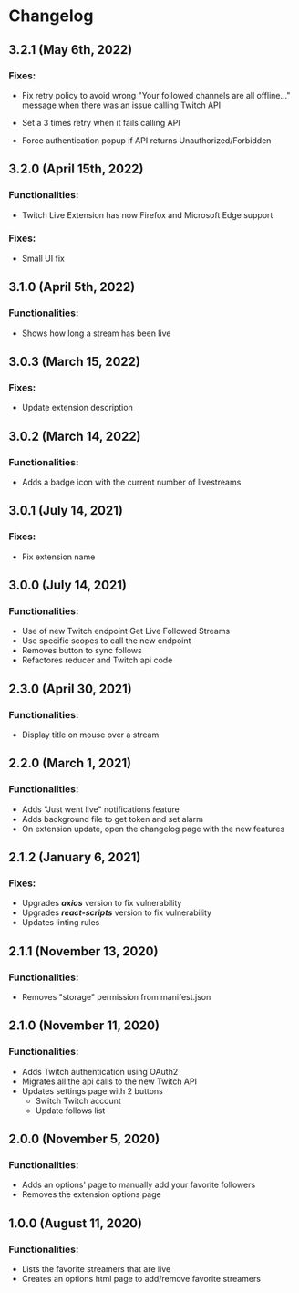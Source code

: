 # Changelog

## 3.2.1 (May 6th, 2022)

### Fixes:

- Fix retry policy to avoid wrong "Your followed channels are all offline..." message when there was an issue calling Twitch API

- Set a 3 times retry when it fails calling API

- Force authentication popup if API returns Unauthorized/Forbidden

## 3.2.0 (April 15th, 2022)

### Functionalities:
- Twitch Live Extension has now Firefox and Microsoft Edge support

### Fixes:

- Small UI fix

## 3.1.0 (April 5th, 2022)

### Functionalities:
- Shows how long a stream has been live

## 3.0.3 (March 15, 2022)

### Fixes:

- Update extension description

## 3.0.2 (March 14, 2022)

### Functionalities:

- Adds a badge icon with the current number of livestreams

## 3.0.1 (July 14, 2021)

### Fixes:

- Fix extension name

## 3.0.0 (July 14, 2021)

### Functionalities:

- Use of new Twitch endpoint Get Live Followed Streams
- Use specific scopes to call the new endpoint
- Removes button to sync follows
- Refactores reducer and Twitch api code

## 2.3.0 (April 30, 2021)

### Functionalities:

- Display title on mouse over a stream 

## 2.2.0 (March 1, 2021)

### Functionalities:

- Adds "Just went live" notifications feature
- Adds background file to get token and set alarm
- On extension update, open the changelog page with the new features

## 2.1.2 (January 6, 2021)

### Fixes:

- Upgrades **_axios_** version to fix vulnerability
- Upgrades **_react-scripts_** version to fix vulnerability
- Updates linting rules

## 2.1.1 (November 13, 2020)

### Functionalities:

- Removes "storage" permission from manifest.json

## 2.1.0 (November 11, 2020)

### Functionalities:

- Adds Twitch authentication using OAuth2
- Migrates all the api calls to the new Twitch API
- Updates settings page with 2 buttons
    - Switch Twitch account
    - Update follows list

## 2.0.0 (November 5, 2020)

### Functionalities:

- Adds an options' page to manually add your favorite followers
- Removes the extension options page

## 1.0.0 (August 11, 2020)

### Functionalities:

- Lists the favorite streamers that are live
- Creates an options html page to add/remove favorite streamers
